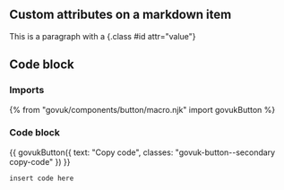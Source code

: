 ## Custom attributes on a markdown item

This is a paragraph with a {.class #id attr="value"}

## Code block

### Imports

{% from "govuk/components/button/macro.njk" import govukButton %}

### Code block

<div class="code-wrapper">
{{ govukButton({ text: "Copy code", classes: "govuk-button--secondary copy-code" }) }}

```lang
insert code here
```
</div>

